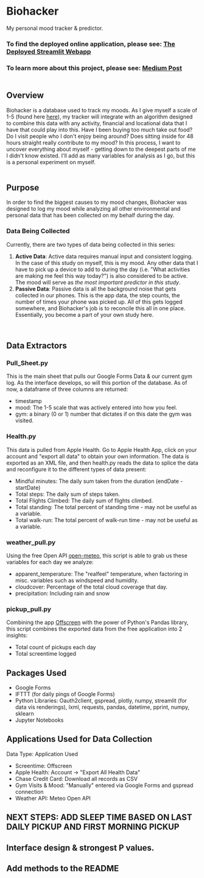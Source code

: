# Biohacker
My personal mood tracker & predictor. 

### To find the deployed online application, please see: <a href="https://apiispanen-biohacker-stream-gtgyag.streamlitapp.com/">The Deployed Streamlit Webapp</a>
### To learn more about this project, please see: <a href="https://medium.com/@andrewpiispanen/solutions-to-a-broken-mind-200ea7ac1598">Medium Post</a><br><br>

## Overview
Biohacker is a database used to track my moods. As I give myself a scale of 1-5 (found here <a href="https://docs.google.com/forms/u/0/d/e/1FAIpQLSfUoOkohnvjDoSDwvT945V7QfgA_v4rFHXgsgPkhfqJrjOLGQ/formResponse">here</a>), my tracker will integrate with an algorithm designed to combine this data with any activity, financial and locational data that I have that could play into this. Have I been buying too much take out food? Do I visit people who I don't enjoy being around? Does  sitting inside for 48 hours straight really contribute to my mood? In this process, I want to uncover everything about myself - getting down to the deepest parts of me I didn't know existed. I'll add as many variables for analysis as I go, but this is a personal experiment on myself. <br><br>

## Purpose
In order to find the biggest causes to my mood changes, Biohacker was designed to log my mood while analyzing all other environmental and personal data that has been collected on my behalf during the day.

### Data Being Collected
Currently, there are two types of data being collected in this series:
1. <b>Active Data</b>:
Active data requires manual input and consistent logging. In the case of this study on myself, this is my mood. Any other data that I have to pick up a device to add to during the day (i.e. "What activities are making me feel this way today?") is also considered to be active. The mood will serve as <i>the most important predictor in this study</i>.
2. <b>Passive Data</b>: 
Passive data is all the background noise that gets collected in our phones. This is the app data, the step counts, the number of times your phone was picked up. All of this gets logged somewhere, and Biohacker's job is to reconcile this all in one place. Essentially, you become a part of your own study here.

<br>

## Data Extractors

### Pull_Sheet.py
This is the main sheet that pulls our Google Forms Data & our current gym log. As the interface develops, so will this portion of the database. As of now, a dataframe of three columns are returned:
- timestamp
- mood: The 1-5 scale that was actively entered into how you feel.
- gym: a binary (0 or 1) number that dictates if on this date the gym was visited.

### Health.py
This data is pulled from Apple Health. Go to Apple Health App, click on your account and "export all data" to obtain your own information. The data is exported as an XML file, and then health.py reads the data to splice the data and reconfigure it to the different types of data present:
- Mindful minutes: The daily sum taken from the duration (endDate - startDate)
- Total steps: The daily sum of steps taken.
- Total Flights Climbed: The daily sum of flights climbed.
- Total standing: The total percent of standing time - may not be useful as a variable.
- Total walk-run: The total percent of walk-run time - may not be useful as a variable.

### weather_pull.py
Using the free Open API <a href="https://open-meteo.com/en">open-meteo</a>, this script is able to grab us these variables for each day we analyze:
- apparent_temperature: The "realfeel" temperature, when factoring in misc. variables such as windspeed and humidity. 
- cloudcover: Percentage of the total cloud coverage that day.
- precipitation: Including rain and snow

### pickup_pull.py
Combining the app <a href="https://apps.apple.com/us/app/offscreen-less-screen-time/id1474340105">Offscreen</a> with the power of Python's Pandas library, this script combines the exported data from the free application into 2 insights:
- Total count of pickups each day
- Total screentime logged

## Packages Used
- Google Forms
- IFTTT (for daily pings of Google Forms)
- Python Libraries: Oauth2client, gspread, plotly, numpy, streamlit (for data vis renderings), lxml, requests, pandas, datetime, pprint, numpy, sklearn 
- Jupyter Notebooks


## Applications Used for Data Collection
Data Type: Application Used
- Screentime: Offscreen
- Apple Health: Account -> "Export All Health Data"
- Chase Credit Card: Download all records as CSV
- Gym Visits & Mood: "Manually" entered via Google Forms and gspread connection
- Weather API: Meteo Open API

## NEXT STEPS: ADD SLEEP TIME BASED ON LAST DAILY PICKUP AND FIRST MORNING PICKUP
## Interface design & strongest P values.
## Add methods to the README